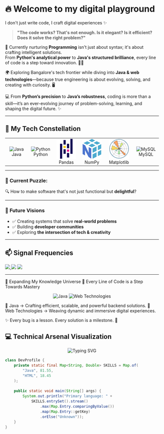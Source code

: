 # 🔥 Welcome to my digital playground  

I don't just write code, I craft digital experiences ✨  

> **"The code works? That's not enough. Is it elegant? Is it efficient? Does it solve the right problem?"**  

🌱 Currently nurturing **Programming** isn't just about syntax; it's about crafting intelligent solutions.  
From **Python's analytical power** to **Java's structured brilliance**, every line of code is a step toward innovation. 🚀💡  

🌍 Exploring Bangalore's tech frontier while diving into **Java & web technologies**—because true engineering is about evolving, solving, and creating with curiosity. 🖥️  

💻 From **Python’s precision** to **Java’s robustness**, coding is more than a skill—it’s an ever-evolving journey of problem-solving, learning, and shaping the digital future. ✨  

---

## 🌌 My Tech Constellation  

<table>
  <tr>
    <td align="center" width="96">
      <img src="https://techstack-generator.vercel.app/java-icon.svg" alt="Java" width="65" height="65" />
      <br>Java
    </td>
    <td align="center" width="96">
      <img src="https://techstack-generator.vercel.app/python-icon.svg" alt="Python" width="65" height="65" />
      <br>Python
    </td>
    <td align="center" width="96">
      <img src="https://raw.githubusercontent.com/devicons/devicon/master/icons/pandas/pandas-original.svg" alt="Pandas" width="65" height="65" />
      <br>Pandas
    </td>
    <td align="center" width="96">
      <img src="https://raw.githubusercontent.com/devicons/devicon/master/icons/numpy/numpy-original.svg" alt="NumPy" width="65" height="65" />
      <br>NumPy
    </td>
    <td align="center" width="96">
      <img src="https://raw.githubusercontent.com/devicons/devicon/master/icons/matplotlib/matplotlib-original.svg" alt="Matplotlib" width="65" height="65" />
      <br>Matplotlib
    </td>
    <td align="center" width="96">
      <img src="https://techstack-generator.vercel.app/mysql-icon.svg" alt="MySQL" width="65" height="65" />
      <br>MySQL
    </td>
  </tr>
</table>

---

### 🧩 **Current Puzzle:**  
🔍 How to make software that's not just functional but **delightful**?

---

### 🔮 **Future Visions**  
- ✅ Creating systems that solve **real-world problems**  
- ✅ Building **developer communities**  
- ✅ Exploring **the intersection of tech & creativity**  

---

## 📫 **Signal Frequencies**  

<a href="https://mail.google.com/mail/?view=cm&fs=1&to=dishaacharyaa04@gmail.com" target="_blank">
  <img src="https://img.shields.io/badge/Email-D14836?style=for-the-badge&logo=gmail&logoColor=white" />
</a>
<a href="https://linkedin.com/in/dishaacharyad"><img src="https://img.shields.io/badge/LinkedIn-0077B5?style=for-the-badge&logo=linkedin&logoColor=white" /></a>
<a href="https://github.com/dishaaa04"><img src="https://img.shields.io/badge/GitHub-100000?style=for-the-badge&logo=github&logoColor=white" /></a>

---
🚀 Expanding My Knowledge Universe
🌱 Every Line of Code is a Step Towards Mastery
<p align="center"> <img src="https://img.shields.io/badge/Java-ED8B00?style=for-the-badge&logo=openjdk&logoColor=white" alt="Java" /> <img src="https://img.shields.io/badge/Web%20Technologies-4285F4?style=for-the-badge&logo=html5&logoColor=white" alt="Web Technologies" /> </p>
🔹 Java → Crafting efficient, scalable, and powerful backend solutions.
🔹 Web Technologies → Weaving dynamic and immersive digital experiences.

✨ Every bug is a lesson. Every solution is a milestone. 🚀

## 💻 **Technical Arsenal Visualization**  
<div align="center">
  <img src="https://readme-typing-svg.herokuapp.com?font=Fira+Code&size=18&duration=3000&pause=1000&color=ED8B00&center=true&vCenter=true&width=435&lines=Java+Development+Specialist;81.55%25+Java+Proficiency;18.45%25+HTML+Expertise;Full-Stack+Capabilities" alt="Typing SVG" />
</div>

```java
class DevProfile {
    private static final Map<String, Double> SKILLS = Map.of(
        "Java", 81.55,
        "HTML", 18.45
    );
    
    public static void main(String[] args) {
        System.out.println("Primary language: " + 
            SKILLS.entrySet().stream()
                .max(Map.Entry.comparingByValue())
                .map(Map.Entry::getKey)
                .orElse("Unknown"));
    }
} 

